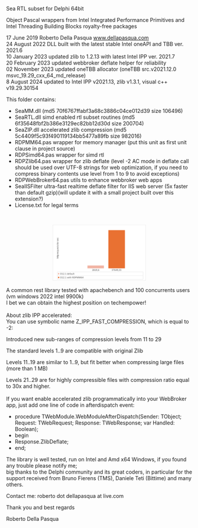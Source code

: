 Sea RTL subset for Delphi 64bit

Object Pascal wrappers from Intel Integrated Performance Primitives and Intel Threading Building Blocks royalty-free packages

17 June 2019 Roberto Della Pasqua www.dellapasqua.com<br>
24 August 2022 DLL built with the latest stable Intel oneAPI and TBB ver. 2021.6<br>
10 January 2023 updated zlib to 1.2.13 with latest Intel IPP ver. 2021.7<br>
20 February 2023 updated webbroker deflate helper for reliability<br>
02 November 2023 updated oneTBB allocator (oneTBB src.v2021.12.0 msvc_19.29_cxx_64_md_release)<br>
8 August 2024 updated to Intel IPP v2021.13, zlib v1.3.1, visual c++ v19.29.30154

This folder contains:

- SeaMM.dll (md5 70f6767ffabf3a68c3886c04ce012d39 size 106496)
- SeaRTL.dll simd enabled rtl subset routines (md5 6f35648fbf2b386e3129ec82bb12d30d size 200704)
- SeaZIP.dll accelerated zlib compression (md5 5c4409f5c93f490119134bb5477a89fb size 982016)
- RDPMM64.pas wrapper for memory manager (put this unit as first unit clause in project source)
- RDPSimd64.pas wrapper for simd rtl
- RDPZlib64.pas wrapper for zlib deflate (level -2 AC mode in deflate call should be used over UTF-8 strings for web optimization, if you need to compress binary contents use level from 1 to 9 to avoid exceptions)<br>
- RDPWebBroker64.pas utils to enhance webbroker web apps<br> 
- SeaIISFilter ultra-fast realtime deflate filter for IIS web server (5x faster than default gzip)(will update it with a small project built over this extension?)
- License.txt for legal terms
<br>
<p align="center"><img src="RobiMM.gif" width="50%"></p>
A common rest library tested with apachebench and 100 concurrents users (vm windows 2022 intel 9900k)<br>
I bet we can obtain the highest position on techempower!<br>
<br>
About zlib IPP accelerated:<br>
You can use symbolic name Z_IPP_FAST_COMPRESSION, which is equal to -2:
    
Introduced new sub-ranges of compression levels from 11 to 29

The standard levels 1..9 are compatible with original Zlib

Levels 11..19 are similar to 1..9, but fit better when compressing large files (more than 1 MB)

Levels 21..29 are for highly compressible files with compression ratio equal to 30x and higher.
<br><br>
If you want enable accelerated zlib programmatically into your WebBroker app, just add one line of code in afterdispatch event:

- procedure TWebModule.WebModuleAfterDispatch(Sender: TObject; Request: TWebRequest; Response: TWebResponse; var Handled: Boolean); 
- begin 
- Response.ZlibDeflate;
- end;

The library is well tested, run on Intel and Amd x64 Windows, if you found any trouble please notify me;<br>
big thanks to the Delphi community and its great coders, in particular for the support received from Bruno Fierens (TMS), Daniele Teti (Bittime) and many others.<br>

Contact me: roberto dot dellapasqua at live.com

Thank you and best regards

Roberto Della Pasqua

